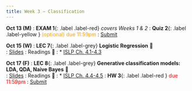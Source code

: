 ```yaml
---
title: Week 3 — Classification
---
```



**Oct 13 (M)**
: **EXAM 1**{: .label .label-red} *covers Weeks 1 & 2*
: **Quiz 2**{: .label .label-yellow } <font color="orange">(optional) due 11:59pm</font>
   : [Submit](.)

**Oct 15 (W)**
: **LEC 7**{: .label .label-grey} **Logistic Regression** 🎥  
    : [Slides](.)
: Readings 📖
: * [ISLP Ch. 4.1-4.3](https://www.statlearning.com/)

**Oct 17 (F)**
: **LEC 8**{: .label .label-grey} **Generative classification models: LDA, QDA, Naive Bayes** 🎥  
    : [Slides](.)
: Readings 📖
: * [ISLP Ch. 4.4-4.5](https://www.statlearning.com/)
: **HW 3**{: .label .label-red } <font color="red">due 11:59pm</font>
    : [Submit](.)
